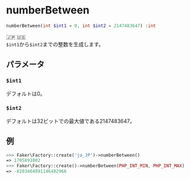 # numberBetween
```php
numberBetween(int $int1 = 0, int $int2 = 2147483647) :int
```
:jp: :us:  
`$int1`から`$int2`までの整数を生成します。  

## パラメータ
### `$int1`
デフォルトは0。

### `$int2`
デフォルトは32ビットでの最大値である2147483647。

## 例
```php
>>> Faker\Factory::create('ja_JP')->numberBetween()
=> 1705891002
>>> Faker\Factory::create()->numberBetween(PHP_INT_MIN, PHP_INT_MAX)
=> -6203464891146482966
```
